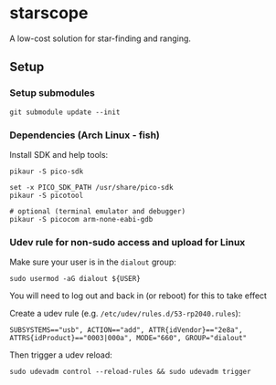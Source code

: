 # starscope
A low-cost solution for star-finding and ranging.

## Setup

### Setup submodules
```
git submodule update --init
```

### Dependencies (Arch Linux - fish)
Install SDK and help tools:
```
pikaur -S pico-sdk

set -x PICO_SDK_PATH /usr/share/pico-sdk
pikaur -S picotool

# optional (terminal emulator and debugger)
pikaur -S picocom arm-none-eabi-gdb
```

### Udev rule for non-sudo access and upload for Linux
Make sure your user is in the `dialout` group:
```
sudo usermod -aG dialout ${USER}
```
You will need to log out and back in (or reboot) for this to take effect

Create a udev rule (e.g. `/etc/udev/rules.d/53-rp2040.rules`):
```
SUBSYSTEMS=="usb", ACTION=="add", ATTR{idVendor}=="2e8a", ATTRS{idProduct}=="0003|000a", MODE="660", GROUP="dialout"
```
Then trigger a udev reload:
```
sudo udevadm control --reload-rules && sudo udevadm trigger
```
